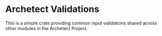 # Archetect Validations

This is a simple crate providing common input validations shared across other modules in the Archetect Project.